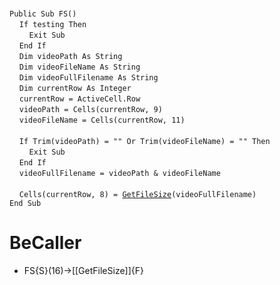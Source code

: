 &nbsp;  &nbsp;  &nbsp;  &nbsp;  
`Public Sub FS()`  
&nbsp;&nbsp;&nbsp;&nbsp;`If testing Then`  
&nbsp;&nbsp;&nbsp;&nbsp;&nbsp;&nbsp;&nbsp;&nbsp;`Exit Sub`  
&nbsp;&nbsp;&nbsp;&nbsp;`End If`  
&nbsp;&nbsp;&nbsp;&nbsp;`Dim videoPath As String`  
&nbsp;&nbsp;&nbsp;&nbsp;`Dim videoFileName As String`  
&nbsp;&nbsp;&nbsp;&nbsp;`Dim videoFullFilename As String`  
&nbsp;&nbsp;&nbsp;&nbsp;`Dim currentRow As Integer`  
&nbsp;&nbsp;&nbsp;&nbsp;`currentRow = ActiveCell.Row`  
&nbsp;&nbsp;&nbsp;&nbsp;`videoPath = Cells(currentRow, 9)`  
&nbsp;&nbsp;&nbsp;&nbsp;`videoFileName = Cells(currentRow, 11)`  
&nbsp;  &nbsp;  &nbsp;  &nbsp;  
&nbsp;&nbsp;&nbsp;&nbsp;`If Trim(videoPath) = "" Or Trim(videoFileName) = "" Then`  
&nbsp;&nbsp;&nbsp;&nbsp;&nbsp;&nbsp;&nbsp;&nbsp;`Exit Sub`  
&nbsp;&nbsp;&nbsp;&nbsp;`End If`  
&nbsp;&nbsp;&nbsp;&nbsp;`videoFullFilename = videoPath & videoFileName`  
&nbsp;  &nbsp;  &nbsp;  &nbsp;  
&nbsp;&nbsp;&nbsp;&nbsp;`Cells(currentRow, 8) = `[`GetFileSize`](GetFileSize)`(videoFullFilename)`  
`End Sub`  


# BeCaller
- FS{S}(16)->[[GetFileSize]]{F}

